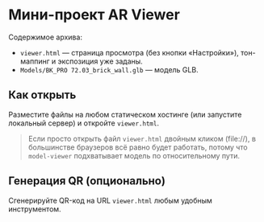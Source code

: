 # Мини-проект AR Viewer

Содержимое архива:
- `viewer.html` — страница просмотра (без кнопки «Настройки»), тон-маппинг и экспозиция уже заданы.
- `Models/BK_PRO 72.03_brick_wall.glb` — модель GLB.

## Как открыть
Разместите файлы на любом статическом хостинге (или запустите локальный сервер) и откройте `viewer.html`.

> Если просто открыть файл `viewer.html` двойным кликом (file://), в большинстве браузеров всё равно будет работать, потому что `model-viewer` подхватывает модель по относительному пути.

## Генерация QR (опционально)
Сгенерируйте QR-код на URL `viewer.html` любым удобным инструментом.